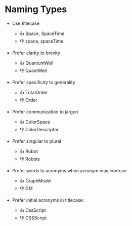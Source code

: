 
# Naming Types


- Use titlecase
  - :thumbsup: Space, SpaceTime
  - :thumbsdown:  space, spaceTime

- Prefer clarity to brevity  
  - :thumbsup: QuantumWell
  - :thumbsdown:  QuantWell
  
- Prefer specificity to generality  
  - :thumbsup: TotalOrder
  - :thumbsdown:  Order

- Prefer communication to jargon  
  - :thumbsup: ColorSpace
  - :thumbsdown:  ColorDescriptor

- Prefer singular to plural
  - :thumbsup: Robot
  - :thumbsdown:  Robots

- Prefer words to acronyms when acronym may confuse
  - :thumbsup: GraphModel
  - :thumbsdown:  GM

- Prefer initial acronyms in titlecase:
  - :thumbsup: CssScript
  - :thumbsdown:  CSSScript
